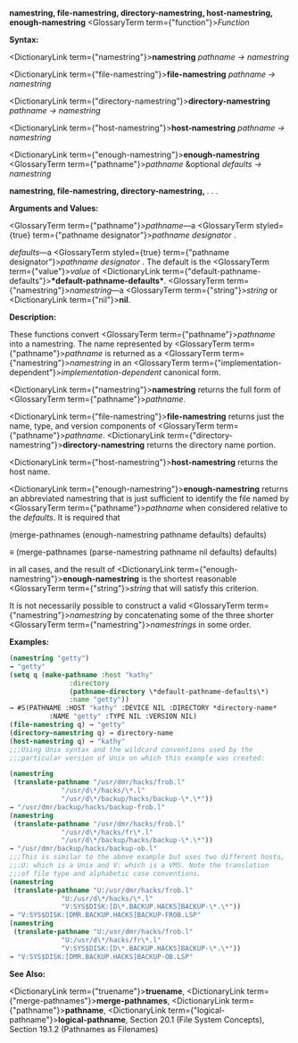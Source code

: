 **namestring, file-namestring, directory-namestring, host-namestring, enough-namestring** <GlossaryTerm  term={"function"}><i>Function</i></GlossaryTerm> 



**Syntax:** 



<DictionaryLink  term={"namestring"}><b>namestring</b></DictionaryLink> *pathname → namestring* 



<DictionaryLink  term={"file-namestring"}><b>file-namestring</b></DictionaryLink> *pathname → namestring* 



<DictionaryLink  term={"directory-namestring"}><b>directory-namestring</b></DictionaryLink> *pathname → namestring* 



<DictionaryLink  term={"host-namestring"}><b>host-namestring</b></DictionaryLink> *pathname → namestring* 



<DictionaryLink  term={"enough-namestring"}><b>enough-namestring</b></DictionaryLink> <GlossaryTerm  term={"pathname"}><i>pathname</i></GlossaryTerm> &amp;optional *defaults → namestring* 







 



 



**namestring, file-namestring, directory-namestring,** *. . .* 



**Arguments and Values:** 



<GlossaryTerm  term={"pathname"}><i>pathname</i></GlossaryTerm>—a <GlossaryTerm styled={true} term={"pathname designator"}><i>pathname designator</i></GlossaryTerm> . 



*defaults*—a <GlossaryTerm styled={true} term={"pathname designator"}><i>pathname designator</i></GlossaryTerm> . The default is the <GlossaryTerm  term={"value"}><i>value</i></GlossaryTerm> of <DictionaryLink  term={"default-pathname-defaults"}><b>\*default-pathname-defaults\*</b></DictionaryLink>. <GlossaryTerm  term={"namestring"}><i>namestring</i></GlossaryTerm>—a <GlossaryTerm  term={"string"}><i>string</i></GlossaryTerm> or <DictionaryLink  term={"nil"}><b>nil</b></DictionaryLink>. 



**Description:** 



These functions convert <GlossaryTerm  term={"pathname"}><i>pathname</i></GlossaryTerm> into a namestring. The name represented by <GlossaryTerm  term={"pathname"}><i>pathname</i></GlossaryTerm> is returned as a <GlossaryTerm  term={"namestring"}><i>namestring</i></GlossaryTerm> in an <GlossaryTerm  term={"implementation-dependent"}><i>implementation-dependent</i></GlossaryTerm> canonical form. 



<DictionaryLink  term={"namestring"}><b>namestring</b></DictionaryLink> returns the full form of <GlossaryTerm  term={"pathname"}><i>pathname</i></GlossaryTerm>. 



<DictionaryLink  term={"file-namestring"}><b>file-namestring</b></DictionaryLink> returns just the name, type, and version components of <GlossaryTerm  term={"pathname"}><i>pathname</i></GlossaryTerm>. <DictionaryLink  term={"directory-namestring"}><b>directory-namestring</b></DictionaryLink> returns the directory name portion. 



<DictionaryLink  term={"host-namestring"}><b>host-namestring</b></DictionaryLink> returns the host name. 



<DictionaryLink  term={"enough-namestring"}><b>enough-namestring</b></DictionaryLink> returns an abbreviated namestring that is just sufficient to identify the file named by <GlossaryTerm  term={"pathname"}><i>pathname</i></GlossaryTerm> when considered relative to the *defaults*. It is required that 



(merge-pathnames (enough-namestring pathname defaults) defaults) 



*≡* (merge-pathnames (parse-namestring pathname nil defaults) defaults) 



in all cases, and the result of <DictionaryLink  term={"enough-namestring"}><b>enough-namestring</b></DictionaryLink> is the shortest reasonable <GlossaryTerm  term={"string"}><i>string</i></GlossaryTerm> that will satisfy this criterion. 



It is not necessarily possible to construct a valid <GlossaryTerm  term={"namestring"}><i>namestring</i></GlossaryTerm> by concatenating some of the three shorter <GlossaryTerm  term={"namestring"}><i>namestrings</i></GlossaryTerm> in some order. 



**Examples:**
```lisp
(namestring "getty") 
→ "getty" 
(setq q (make-pathname :host "kathy" 
		       :directory 
		       (pathname-directory \*default-pathname-defaults\*) 
		       :name "getty")) 
→ #S(PATHNAME :HOST "kathy" :DEVICE NIL :DIRECTORY *directory-name* 
	      :NAME "getty" :TYPE NIL :VERSION NIL) 
(file-namestring q) → "getty" 
(directory-namestring q) → directory-name 
(host-namestring q) → "kathy" 
;;;Using Unix syntax and the wildcard conventions used by the 
;;;particular version of Unix on which this example was created: 

(namestring 
 (translate-pathname "/usr/dmr/hacks/frob.l" 
		     "/usr/d\*/hacks/\*.l" 
		     "/usr/d\*/backup/hacks/backup-\*.\*")) 
→ "/usr/dmr/backup/hacks/backup-frob.l" 
(namestring 
 (translate-pathname "/usr/dmr/hacks/frob.l" 
		     "/usr/d\*/hacks/fr\*.l" 
		     "/usr/d\*/backup/hacks/backup-\*.\*")) 
→ "/usr/dmr/backup/hacks/backup-ob.l" 
;;;This is similar to the above example but uses two different hosts, 
;;;U: which is a Unix and V: which is a VMS. Note the translation 
;;;of file type and alphabetic case conventions. 
(namestring 
 (translate-pathname "U:/usr/dmr/hacks/frob.l" 
		     "U:/usr/d\*/hacks/\*.l" 
		     "V:SYS$DISK:[D\*.BACKUP.HACKS]BACKUP-\*.\*")) 
→ "V:SYS$DISK:[DMR.BACKUP.HACKS]BACKUP-FROB.LSP" 
(namestring 
 (translate-pathname "U:/usr/dmr/hacks/frob.l" 
		     "U:/usr/d\*/hacks/fr\*.l" 
		     "V:SYS$DISK:[D\*.BACKUP.HACKS]BACKUP-\*.\*")) 
→ "V:SYS$DISK:[DMR.BACKUP.HACKS]BACKUP-OB.LSP" 
```
**See Also:** 



<DictionaryLink  term={"truename"}><b>truename</b></DictionaryLink>, <DictionaryLink  term={"merge-pathnames"}><b>merge-pathnames</b></DictionaryLink>, <DictionaryLink  term={"pathname"}><b>pathname</b></DictionaryLink>, <DictionaryLink  term={"logical-pathname"}><b>logical-pathname</b></DictionaryLink>, Section 20.1 (File System Concepts), Section 19.1.2 (Pathnames as Filenames) 



